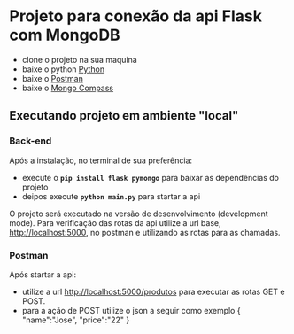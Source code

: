 # Projeto para conexão da api Flask com MongoDB
- clone o projeto na sua maquina
- baixe o python [Python](https://www.python.org/downloads/)
- baixe o [Postman](https://www.postman.com/downloads/)
- baixe o [Mongo Compass](https://www.mongodb.com/try/download/compass)

## Executando projeto em ambiente "local"

### Back-end

Após a instalação, no terminal de sua preferência:
- execute o **`pip install flask pymongo`** para baixar as dependências do projeto
- deipos execute **`python main.py`** para startar a api

O projeto será executado na versão de desenvolvimento (development mode).
Para verificação das rotas da api utilize a url base, [http://localhost:5000](http://localhost:5000), no postman e utilizando as rotas para as chamadas.

### Postman

Após startar a api:
- utilize a url [http://localhost:5000/produtos](http://localhost:5000/produtos) para executar as rotas GET e POST.
- para a ação de POST utilize o json a seguir como exemplo
{
    "name":"Jose",
    "price":"22"
}
